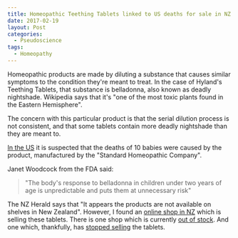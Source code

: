 ```yaml
---
title: Homeopathic Teething Tablets linked to US deaths for sale in NZ
date: 2017-02-19
layout: Post
categories:
  - Pseudoscience
tags:
  - Homeopathy
---
```


Homeopathic products are made by diluting a substance that causes similar symptoms to the condition they're meant to treat. In the case of Hyland's Teething Tablets, that substance is belladonna, also known as deadly nightshade. Wikipedia says that it's "one of the most toxic plants found in the Eastern Hemisphere".

<!-- more -->

The concern with this particular product is that the serial dilution process is not consistent, and that some tablets contain more deadly nightshade than they are meant to.

[In the US](http://www.stuff.co.nz/life-style/parenting/baby/caring-for-baby/89519109/homeopathic-teething-products-investigated-over-baby-deaths-sold-in-aussie) it is suspected that the deaths of 10 babies were caused by the product, manufactured by the "Standard Homeopathic Company".

Janet Woodcock from the FDA said:

> "The body's response to belladonna in children under two years of age is unpredictable and puts them at unnecessary risk"

The NZ Herald says that "It appears the products are not available on shelves in New Zealand". However, I found an [online shop in NZ](https://www.whitesmile.co.nz/hyland-s-baby-teething-tablets) which is selling these tablets. There is one shop which is currently [out of stock](https://superfoodsnz.co.nz/product/baby-teething-tablets-135-tablets/). And one which, thankfully, has [stopped selling](http://nz.iherb.com/pr/hyland-s-teething-tablets-125-tablets-discontinued-item/4755) the tablets.
